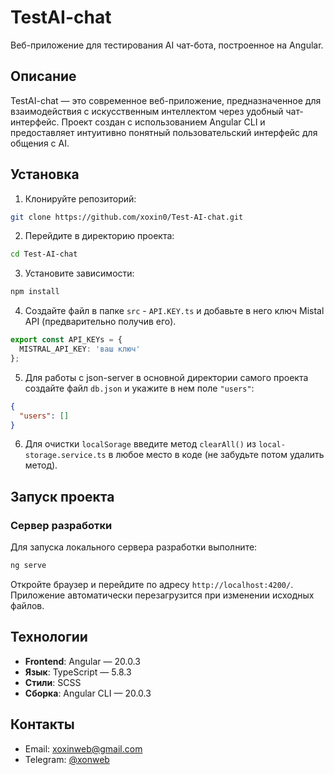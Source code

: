 # TestAI-chat

Веб-приложение для тестирования AI чат-бота, построенное на Angular.

## Описание

TestAI-chat — это современное веб-приложение, предназначенное для взаимодействия с искусственным интеллектом через удобный чат-интерфейс. Проект создан с использованием Angular CLI и предоставляет интуитивно понятный пользовательский интерфейс для общения с AI.

## Установка

1. Клонируйте репозиторий:
```bash
git clone https://github.com/xoxin0/Test-AI-chat.git
```

2. Перейдите в директорию проекта:
```bash
cd Test-AI-chat
```

3. Установите зависимости:
```bash
npm install
```

4. Создайте файл в папке `src` - `API.KEY.ts` и добавьте в него ключ Mistal API (предварительно получив его).
```ts
export const API_KEYs = {
  MISTRAL_API_KEY: 'ваш ключ'
};
```

5. Для работы с json-server в основной директории самого проекта создайте файл `db.json` и укажите в нем поле `"users"`:

```json
{
  "users": []
}
```

6. Для очистки `localSorage` введите метод `clearAll()` из `local-storage.service.ts` в любое место в коде (не забудьте потом удалить метод).

## Запуск проекта

### Сервер разработки

Для запуска локального сервера разработки выполните:

```bash
ng serve
```

Откройте браузер и перейдите по адресу `http://localhost:4200/`. Приложение автоматически перезагрузится при изменении исходных файлов.

## Технологии

- **Frontend**: Angular — 20.0.3
- **Язык**: TypeScript — 5.8.3
- **Стили**: SCSS
- **Сборка**: Angular CLI — 20.0.3

## Контакты
- Email: [xoxinweb@gmail.com](mailto:xoxinweb@gmail.com)
- Telegram: [@xonweb](https://t.me/xonweb)
